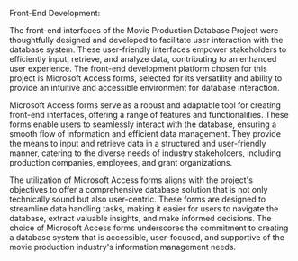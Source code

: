 Front-End Development:

The front-end interfaces of the Movie Production Database Project were thoughtfully designed and developed to facilitate user interaction with the database system. These user-friendly interfaces empower stakeholders to efficiently input, retrieve, and analyze data, contributing to an enhanced user experience. The front-end development platform chosen for this project is Microsoft Access forms, selected for its versatility and ability to provide an intuitive and accessible environment for database interaction.

Microsoft Access forms serve as a robust and adaptable tool for creating front-end interfaces, offering a range of features and functionalities. These forms enable users to seamlessly interact with the database, ensuring a smooth flow of information and efficient data management. They provide the means to input and retrieve data in a structured and user-friendly manner, catering to the diverse needs of industry stakeholders, including production companies, employees, and grant organizations.

The utilization of Microsoft Access forms aligns with the project's objectives to offer a comprehensive database solution that is not only technically sound but also user-centric. These forms are designed to streamline data handling tasks, making it easier for users to navigate the database, extract valuable insights, and make informed decisions. The choice of Microsoft Access forms underscores the commitment to creating a database system that is accessible, user-focused, and supportive of the movie production industry's information management needs.
